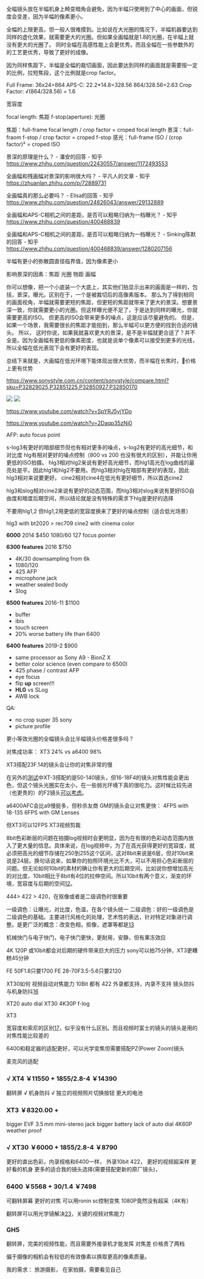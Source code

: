 全幅镜头放在半幅机身上畸变暗角会避免，因为半幅只使用到了中心的画面，但锐度会变差，因为半幅的像素更小。

全幅的上限更高，但一般人很难摸到。比如说在大光圈的情况下，半幅机器要达到同样的虚化效果，就需要更大的光圈。但如果全画幅就是1.8的光圈，在半幅上就没有更大的光圈了。
同时全幅在高感性能上会更优秀。而且全幅在一些参数外的的工艺更优秀，导致了更好的成像。


因为同样焦距下，半幅是全幅的裁切画面，因此要达到同样的画面就是需要按一定的比例，拉短焦段，这个比例就是crop factor。

Full Frame: 36x24=864
APS-C: 22.2*14.8=328.56
864/328.56=2.63
Crop Factor: √(864/328.56) = 1.6

宽容度

focal length: 焦距
f-stop(aperture): 光圈

焦距：full-frame focal length / crop factor = croped focal length
景深：full-fraom f-stop / crop factor =  croped f-stop
感光：full-frame ISO / (crop factor)² = croped ISO

景深的原理是什么？ - 潘安的回答 - 知乎
https://www.zhihu.com/question/22430557/answer/1172493553

全画幅和残画幅对景深的影响很大吗？ - 平凡人的文章 - 知乎
https://zhuanlan.zhihu.com/p/72889731

全画幅真的那么必要吗？ - Elisa的回答 - 知乎
https://www.zhihu.com/question/24826043/answer/29132889

全画幅和APS-C相机之间的差距，是否可以粗略归纳为一档曝光？ - 知乎
https://www.zhihu.com/question/400468839

全画幅和APS-C相机之间的差距，是否可以粗略归纳为一档曝光？ - Sinking陈默的回答 - 知乎
https://www.zhihu.com/question/400468839/answer/1280207156

半幅有更小的弥散圆直径临界值，因为像素更小

影响景深的因素：焦距 光圈 物距 画幅 

你可以想像，把一个小底装一个大底上，其实他们拍显示出来的画面是一样的，包括，景深，曝光。区别在于，一个是被裁切后的高像素版本。
那么为了得到相同的画面视角，半幅就需要更短的焦距，但更短的焦距就带来了更大的景深。想要景深一致，你就需要更小的光圈。但这样曝光便不足了，于是达到同样的曝光，你就需要更高的ISO。
但更高的ISO会带来更多的噪点，这是应该尽量避免的。
但是，如果一个场景，我需要很长的焦距才能拍到，那么半幅可以更方便的找到合适的镜头。
所以，
这时你说，如果我就喜欢更大的景深，是不是半幅就更合适了？并不全是。因为全画幅有更低的像素密度，也就是说单个像素可以接受到更多的光线，所以全幅在低光表现下会有更好的表现。

总结下来就是，大画幅在低光环境下能体现出很大优势，而半幅在长焦时，价格上更有优势

https://www.sonystyle.com.cn/content/sonystyle/compare.html?sku=P32829025,P32851225,P32850927,P32850170


![](https://www.sonystyle.com.cn/content/dam/sonystyle/products/ilc/e-body/ilce-6100/feature/ilce_6100_duibi_200430.jpg)
![](https://pic1.zhimg.com/80/v2-ecaf81e90d126dccb8de187e1d4ebf7c_720w.jpg?source=1940ef5c)


https://www.youtube.com/watch?v=SpYRJ5yjYDo

https://www.youtube.com/watch?v=2Daqp35zNj0

AFP: auto focus point

s-log3有更好的暗部细节但也有相对更多的噪点，s-log2有更好的高光细节，和对比度
hlg有相对更好的噪点控制（800 vs 200 也没有很大的区别），并能让你用更低的ISO拍摄。
hlg3相对hlg2来说有更好高光细节，而hlg1高光在log曲线的最亮处是平。因此hlg1和hlg2不要用。而hlg3相对hlg在暗部有更好的表现，因此hlg3相对来说要更好。
cine2相对cine4在低光有更好细节，所以首选cine2

hlg3和slog相对cine2来说有更好的动态范围，而hlg3相对slog来说有更好ISO自由度和暗度后期空间，所以结论就是没有特殊的需求下hlg是更好的选择

不要用hlg1,2
但hlg1,2用更低的宽容度换来了更好的噪点控制（适合低光场景）

hlg3 with bt2020 > rec709
cine2 with cinema color


**6000** 2014 $450
1080/60
127 focus pointer

**6300 features** 2016 $750
- 4K/30 downsampling from 6k
- 1080/120
- 425 AFP
- microphone jack
- weather sealed body
- Slog


**6500 features** 2016-11 $1100

- buffer
- ibis
- touch screen
- 20% worse battery life than 6400

**6400 features** 2019-2 $900
- same processor as Sony A9 - BionZ X
- better color science (even compare to 6500)
- 425 phase / contrast AFP
- eye focus
- flip **up** screen!!!
- **HLG** vs SLog
- AWB lock

QA:
- no crop super 35 sony
- picture profile

更小等效光圈的全幅镜头会比半幅镜头价格差很多吗？

对焦成功率：
XT3 24% vs a6400 98%

XT3搭配23F.14的镜头会让你的对焦非常的慢

在另外的[测试][6]中XT-3搭配的是50-140镜头，但16-18F4的镜头对焦性能会更出色，但这个镜头光圈实在太小，在一些弱光环境下真的很吃力。这时候比较先进（也更贵的）的F2镜头[可以考虑][9]。

a6400AFC会比a9慢挺多，但秒杀友商
GM的镜头会让对焦更快：
4FPS with 18-135
6FPS with GM Lenses

但XT3可以12FPS
XT3视频剪裁

8bit色彩断层的问题在拍摄log视频时会更明显，因为在有限的色彩动态范围内放入了更大量的信息。具体来说，在log视频中，为了在高光获得更好的宽容度，就必须把高光的细节存储在250到255这个区间，这对8bit来说是6层，但对10bit来说是24层。换句话说来，如果你的拍照环境光比不大，可以不用担心色彩断层的问题。但无论如何10bit的素材的确让你有更大的后期空间，比如说你想增加高光的对比度，10bit相比于8bit有4位的拉伸空间。所以10bit有两个意义，渐变的环境，宽容度与后期的空间[12]。

444> 422 > 420，在抠像或者是二级调色时很重要

一级调色：让曝光，对比度，色温，在各个镜头统一
二级调色：好的一级调色是二级调色的基础。主要进行风格化的处理，艺术性的表达，针对特定对象进行调整。是更广泛的概念：改变色相，抠像，遮罩等都是[13]

机械快门与电子快门，电子快门更快，更耐用，安静，但有果冻效应

4K 120P 或10bit都会对后期的硬件带来巨大的压力
sony可以拍75分钟，XT3更糟糕45分钟

FE 50F1.8只要1700
FE 28-70F3.5-5.6只要2120


XT30如何
视频自动对焦能力
10Bit 都有
422 外录都支持，内录不支持
镜头防抖与机身防抖[16]

XT20
auto dial
XT30
4K30P
f-log

XT3



宽容度和索尼的区别[17]，似乎没有什么区别。而且视频时富士的镜头的镜头是用的对焦性能比较差的

6400和稳定器的适配更好，可以光学变焦但需要搭配PZ(Power Zoom)镜头

麦克风的适配

### √ XT4 ￥11550 + 1855/2.8-4 ￥14390
翻转屏
√ 机身防抖
√ 独立的视频照片切换按钮
更大的电池

### XT3 ￥8320.00 + 
bigger EVF
3.5 mm mini-stereo jack
bigger battery
lack of auto dial
4K60P
weather proof

### √ XT30 ￥6000 + 1855/2.8-4 ￥8790
更好的直出色彩，内录规格和6400一样，
外录10bit 422，
更好的视频超采样
更好看的机身
更多的适合我的镜头选择(需要搭配更新的原厂镜头)，

### 6400 ￥5568 + 30/1.4 ￥7498
可翻转屏幕
更好的对焦
可以用ronin sc控制变焦
1080P竟然没有超采（4K有）

翻转屏可以用光学镜解决[23][24]，关键的视频对焦能力


### GH5
翻转屏，完美的视频性能，而且需要外接录机才能发挥
对焦差
价格贵了两档

偏于摄像的相机会有较低的有效像素以换取更高的像素质量。

我的需求：
旅游摄影，
在家拍摄，需要看见自己



[1]: https://www.youtube.com/watch?v=vOUxtszLICM "APS-C vs FULL FRAME - Does It Really Matter?"
[2]: https://www.youtube.com/watch?v=hi_CkZ0sGAw "Crop Factor TRUTH: Do you need Full Frame?"
[3]: https://www.zhihu.com/question/20161781/answer/29857267 "APS-C画幅与全画幅的区别? - 王波的回答 - 知乎"
[4]: https://community.irentals.cn/compare/cameraCompare/93,99,9 "宽容度对比"
[5]: https://www.youtube.com/watch?v=WNy24_XD38o "8-bit vs.10-bit"
[6]: https://www.youtube.com/watch?v=T1TpyRRQBWU "Sony's new focusing changes EVERYTHING: a6400 vs Fuji X-T3, a9, a7R III, a7 III"
[7]: https://www.zhihu.com/question/314879544/answer/1268132663 "佳能RP和富士xt3索尼A6400如何选择？ - 青瓜你个鲍鱼的回答 - 知乎"
[8]: https://www.bilibili.com/video/BV1U4411K7C9?t=215 "【顾俊】富士X-T3，目前我最喜欢的APSC相机！"
[9]: bilibili.com/video/BV1sb411c7Yj "XT3 直出样片"
[10]: https://www.chiphell.com/thread-1781697-1-1.html "XF23F1.4拍照样片"
[11]: https://www.chiphell.com/thread-1943113-1-1.html "XT3的一些讨论"
[12]: bilibili.com/video/BV1ds411T7F4?t=110 "422，420，10bit，8bit？这些究竟是什么"
[13]: https://www.bilibili.com/video/av33926669/
[14]: https://www.youtube.com/watch?v=JWPRiCw7IdQ "16mm镜头的6400在Vlog下的表现"
[15]: https://www.zhihu.com/question/363677151/answer/963033417 "富士相机或者富士用户在摄影圈是怎样的存在？ - 捷里米的回答 - 知乎 关于富士的一些反而评价"
[16]: https://www.zhihu.com/question/324958751/answer/689087878 "镜头光学防抖（OIS）和机身防抖（IBIS）有什么区别，两者实际的防抖效果谁更好？ - 汲墨Carlo的回答 - 知乎"
[17]: https://www.youtube.com/watch?v=JJd51a8aI9M&t=72 "XT30 a6400对比"
[17.1]: https://www.youtube.com/watch?v=r0ga0KPfGso "6400副厂头视频对焦"
[17.2]: https://www.youtube.com/watch?v=zs_02Ck-9fs
[18.1]: https://www.dji.com/cn/support/compatibility/ronin-sc/a6400
[18.2]: https://www.dji.com/cn/support/compatibility/ronin-sc/xt20
[19]: https://www.zhihu.com/question/366728692/answer/991325486 "拍视频是买a6600还是xt3? - 黄飚的回答 - 知乎"

[20]: https://zh.wikipedia.org/wiki/富士X卡口镜头列表
[21]: https://www.fujifilm.com.cn/products/digital_cameras/x/
[22]: https://en.wikipedia.org/wiki/Fujifilm_X-mount
[23]: https://www.youtube.com/watch?v=qcC_ZKTTvTo?t=8m22s
[24]: https://www.bilibili.com/video/BV1UE411J7zg